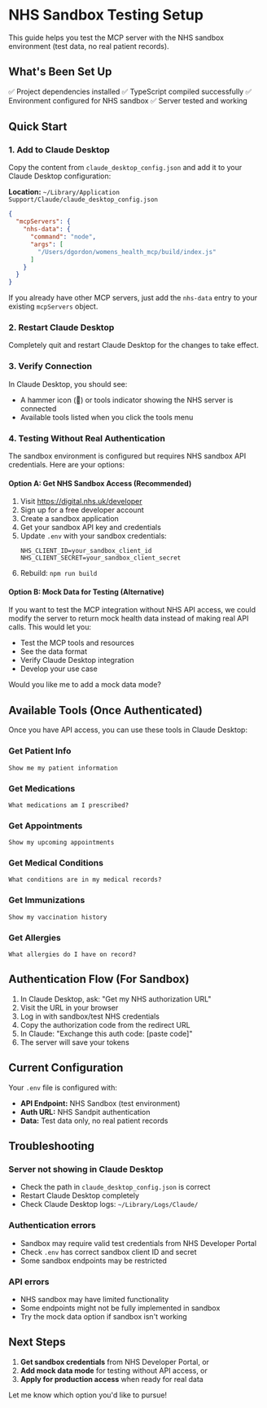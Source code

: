 # NHS Sandbox Testing Setup

This guide helps you test the MCP server with the NHS sandbox environment (test data, no real patient records).

## What's Been Set Up

✅ Project dependencies installed
✅ TypeScript compiled successfully
✅ Environment configured for NHS sandbox
✅ Server tested and working

## Quick Start

### 1. Add to Claude Desktop

Copy the content from `claude_desktop_config.json` and add it to your Claude Desktop configuration:

**Location:** `~/Library/Application Support/Claude/claude_desktop_config.json`

```json
{
  "mcpServers": {
    "nhs-data": {
      "command": "node",
      "args": [
        "/Users/dgordon/womens_health_mcp/build/index.js"
      ]
    }
  }
}
```

If you already have other MCP servers, just add the `nhs-data` entry to your existing `mcpServers` object.

### 2. Restart Claude Desktop

Completely quit and restart Claude Desktop for the changes to take effect.

### 3. Verify Connection

In Claude Desktop, you should see:
- A hammer icon (🔨) or tools indicator showing the NHS server is connected
- Available tools listed when you click the tools menu

### 4. Testing Without Real Authentication

The sandbox environment is configured but requires NHS sandbox API credentials. Here are your options:

#### Option A: Get NHS Sandbox Access (Recommended)

1. Visit https://digital.nhs.uk/developer
2. Sign up for a free developer account
3. Create a sandbox application
4. Get your sandbox API key and credentials
5. Update `.env` with your sandbox credentials:
   ```
   NHS_CLIENT_ID=your_sandbox_client_id
   NHS_CLIENT_SECRET=your_sandbox_client_secret
   ```
6. Rebuild: `npm run build`

#### Option B: Mock Data for Testing (Alternative)

If you want to test the MCP integration without NHS API access, we could modify the server to return mock health data instead of making real API calls. This would let you:
- Test the MCP tools and resources
- See the data format
- Verify Claude Desktop integration
- Develop your use case

Would you like me to add a mock data mode?

## Available Tools (Once Authenticated)

Once you have API access, you can use these tools in Claude Desktop:

### Get Patient Info
```
Show me my patient information
```

### Get Medications
```
What medications am I prescribed?
```

### Get Appointments
```
Show my upcoming appointments
```

### Get Medical Conditions
```
What conditions are in my medical records?
```

### Get Immunizations
```
Show my vaccination history
```

### Get Allergies
```
What allergies do I have on record?
```

## Authentication Flow (For Sandbox)

1. In Claude Desktop, ask: "Get my NHS authorization URL"
2. Visit the URL in your browser
3. Log in with sandbox/test NHS credentials
4. Copy the authorization code from the redirect URL
5. In Claude: "Exchange this auth code: [paste code]"
6. The server will save your tokens

## Current Configuration

Your `.env` file is configured with:
- **API Endpoint:** NHS Sandbox (test environment)
- **Auth URL:** NHS Sandpit authentication
- **Data:** Test data only, no real patient records

## Troubleshooting

### Server not showing in Claude Desktop
- Check the path in `claude_desktop_config.json` is correct
- Restart Claude Desktop completely
- Check Claude Desktop logs: `~/Library/Logs/Claude/`

### Authentication errors
- Sandbox may require valid test credentials from NHS Developer Portal
- Check `.env` has correct sandbox client ID and secret
- Some sandbox endpoints may be restricted

### API errors
- NHS sandbox may have limited functionality
- Some endpoints might not be fully implemented in sandbox
- Try the mock data option if sandbox isn't working

## Next Steps

1. **Get sandbox credentials** from NHS Developer Portal, or
2. **Add mock data mode** for testing without API access, or
3. **Apply for production access** when ready for real data

Let me know which option you'd like to pursue!
